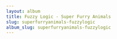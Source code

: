 ```yaml
---
layout: album
title: Fuzzy Logic - Super Furry Animals
slug: superfurryanimals-fuzzylogic
album_slug: superfurryanimals-fuzzylogic
---
```

